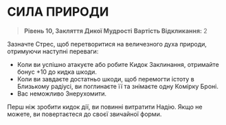 ﻿# СИЛА ПРИРОДИ

> **Рівень 10, Закляття Дикої Мудрості**
> **Вартість Відкликання:** 2

Зазначте Стрес, щоб перетворитися на величезного духа природи, отримуючи наступні переваги:

- Коли ви успішно атакуєте або робите Кидок Заклинання, отримайте бонус +10 до кидка шкоди.
- Коли ви завдаєте достатньо шкоди, щоб перемогти істоту в Близькому радіусі, ви поглинаєте її та знімаєте одну Комірку Броні.
- Вас неможливо Знерухомити.

Перш ніж зробити кидок дії, ви повинні витратити Надію. Якщо не можете, ви повертаєтеся до своєї звичайної форми.